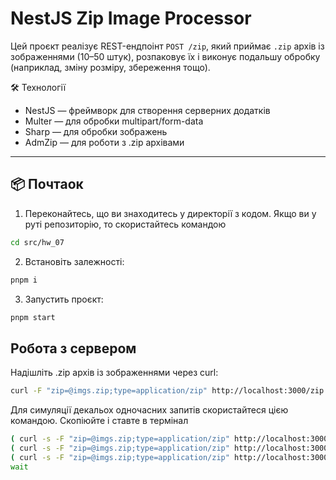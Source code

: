 # NestJS Zip Image Processor

Цей проєкт реалізує REST-ендпоінт `POST /zip`, який приймає `.zip` архів із зображеннями (10–50 штук), розпаковує їх і виконує подальшу обробку (наприклад, зміну розміру, збереження тощо).

🛠️ Технології
- NestJS — фреймворк для створення серверних додатків
- Multer — для обробки multipart/form-data
- Sharp — для обробки зображень
- AdmZip — для роботи з .zip архівами

---

## 📦 Почтаок

1. Переконайтесь, що ви знаходитесь у директорії з кодом. Якщо ви у руті репозиторію, то скористайтесь командою

```bash
cd src/hw_07
```

2. Встановіть залежності:

```bash
pnpm i
```

3. Запустить проєкт:
```bash
pnpm start
```


## Робота з сервером

Надішліть .zip архів із зображеннями через curl:

```bash
curl -F "zip=@imgs.zip;type=application/zip" http://localhost:3000/zip
```

Для симуляції декальох одночасних запитів скористайтеся цією командою. Скопіюйте і ставте в термінал
```bash
( curl -s -F "zip=@imgs.zip;type=application/zip" http://localhost:3000/zip && echo -e "\n" ) &
( curl -s -F "zip=@imgs.zip;type=application/zip" http://localhost:3000/zip && echo -e "\n" ) &
( curl -s -F "zip=@imgs.zip;type=application/zip" http://localhost:3000/zip && echo -e "\n" ) &
wait
```

